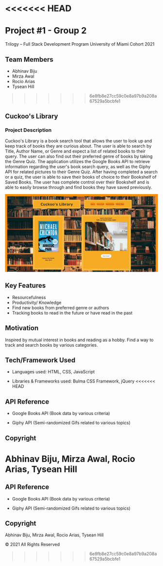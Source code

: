<<<<<<< HEAD
=======

# Project #1 - Group 2

Trilogy – Full Stack Development Program University of Miami Cohort 2021

## Team Members

- Abhinav Biju
- Mirza Awal
- Rocio Arias
- Tysean Hill

>>>>>>> 6e8fb8e27cc59c0e8a97b9a208a67529a5bcbfe1
## Cuckoo's Library

### Project Description

Cuckoo's Library is a book search tool that allows the user to look up and keep track of books they are curious about. The user is able to search by Title, Author Name, or Genre and expect a list of related books to their query. The user can also find out their preferred genre of books by taking the Genre Quiz. The application utilizes the Google Books API to retrieve information regarding the user's book search query, as well as the Giphy API for related pictures to their Genre Quiz. After having completed a search or a quiz, the user is able to save their books of choice to their Bookshelf of Saved Books. The user has complete control over their Bookshelf and is able to easily browse through and find books they have saved previously.

![Screenshot of Application](/Screen-Shot.JPG "Screenshot of Cuckoo's Library Site")

## Key Features

- Resourcefulness
- Productivity/ Knowledge
- Find new books from preferred genre or authors
- Tracking books to read in the future or have read in the past

## Motivation

Inspired by mutual interest in books and reading as a hobby. Find a way to track and search books by various categories.

## Tech/Framework Used

- Languages used:
HTML, CSS, JavaScript

- Libraries & Frameworks used:
Bulma CSS Framework, jQuery
<<<<<<< HEAD

## API Reference

- Google Books API (Book data by various criteria)

- Giphy API (Semi-randomized Gifs related to various topics)

## Copyright

Abhinav Biju, Mirza Awal, Rocio Arias, Tysean Hill
=======

## API Reference

- Google Books API (Book data by various criteria)

- Giphy API (Semi-randomized Gifs related to various topics)

## Copyright

Abhinav Biju, Mirza Awal, Rocio Arias, Tysean Hill

© 2021 All Rights Reserved
>>>>>>> 6e8fb8e27cc59c0e8a97b9a208a67529a5bcbfe1
